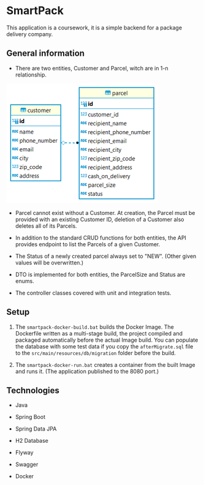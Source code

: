 # SmartPack

This application is a coursework, it is a simple backend for a package delivery company.


## General information

* There are two entities, Customer and Parcel, witch are in 1-n relationship.

![SmartPack schema](smartpack-schema.png)

* Parcel cannot exist without a Customer. At creation, the Parcel must be provided with an existing 
  Customer ID, deletion of a Customer also deletes all of its Parcels.

* In addition to the standard CRUD functions for both entities, the API provides endpoint to list 
  the Parcels of a given Customer.

* The Status of a newly created parcel always set to "NEW". (Other given values will be overwritten.)

* DTO is implemented for both entities, the ParcelSize and Status are enums.
  
* The controller classes covered with unit and integration tests.


## Setup

1. The ```smartpack-docker-build.bat``` builds the Docker Image. The Dockerfile written as a
   multi-stage build, the project compiled and packaged automatically before the actual Image build. 
   You can populate the database with some test data if you copy the ```afterMigrate.sql``` file to 
   the ```src/main/resources/db/migration``` folder before the build.
  
2. The ```smartpack-docker-run.bat``` creates a container from the built Image and runs it. (The 
   application published to the 8080 port.)
  
   
## Technologies

* Java
  
* Spring Boot

* Spring Data JPA

* H2 Database
  
* Flyway

* Swagger

* Docker